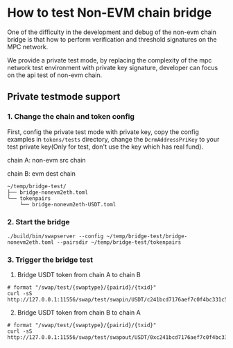 # How to test Non-EVM chain bridge

One of the difficulty in the development and debug of the non-evm chain bridge is that how to perform verification and threshold signatures on the MPC network.

We provide a private test mode, by replacing the complexity of the mpc network test environment with private key signature, developer can focus on the api test of non-evm chain.

## Private testmode support

### 1. Change the chain and token config

First, config the private test mode with private key, copy the config examples in `tokens/tests` directory, change the `DcrmAddressPriKey` to your test private key(Only for test, don't use the key which has real fund).

chain A: non-evm src chain

chain B: evm dest chain

```text
~/temp/bridge-test/
├── bridge-nonevm2eth.toml
└── tokenpairs
    └── bridge-nonevm2eth-USDT.toml
```

### 2. Start the bridge

```shell
./build/bin/swapserver --config ~/temp/bridge-test/bridge-nonevm2eth.toml --pairsdir ~/temp/bridge-test/tokenpairs
```

### 3. Trigger the bridge test

1. Bridge USDT token from chain A to chain B

```shell
# format "/swap/test/{swaptype}/{pairid}/{txid}"
curl -sS http://127.0.0.1:11556/swap/test/swapin/USDT/c241bcd7176aef7c0f4bc331c55c7e282f03aed663eef7b55705b0bd67d402b8
```

2. Bridge USDT token from chain B to chain A

```shell
# format "/swap/test/{swaptype}/{pairid}/{txid}"
curl -sS http://127.0.0.1:11556/swap/test/swapout/USDT/0xc241bcd7176aef7c0f4bc331c55c7e282f03aed663eef7b55705b0bd67d402b8
```

